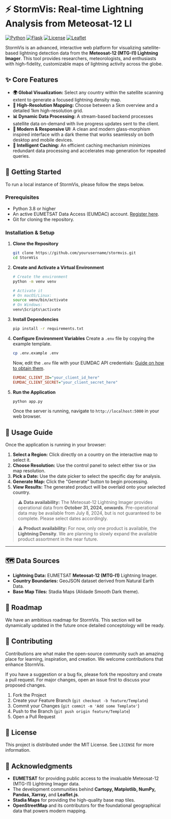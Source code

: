 # ⚡ StormVis: Real-time Lightning Analysis from Meteosat-12 LI

[![Python](https://img.shields.io/badge/python-3.8+-blue.svg)](https://www.python.org/downloads/)
[![Flask](https://img.shields.io/badge/flask-2.0+-green.svg)](https://flask.palletsprojects.com/)
[![License](https://img.shields.io/badge/license-MIT-purple.svg)](LICENSE)
[![Leaflet](https://img.shields.io/badge/leaflet-1.9.4-brightgreen.svg)](https://leafletjs.com/)

StormVis is an advanced, interactive web platform for visualizing satellite-based lightning detection data from the **Meteosat-12 (MTG-I1) Lightning Imager**. This tool provides researchers, meteorologists, and enthusiasts with high-fidelity, customizable maps of lightning activity across the globe.

## ✨ Core Features

-   **🌍 Global Visualization:** Select any country within the satellite scanning extent to generate a focused lightning density map.
-   **🎯 High-Resolution Mapping:** Choose between a 5km overview and a detailed 1km high-resolution grid.
-   **📊 Dynamic Data Processing:** A stream-based backend processes satellite data on-demand with live progress updates sent to the client.
-   **🎨 Modern & Responsive UI:** A clean and modern glass-morphism inspired interface with a dark theme that works seamlessly on both desktop and mobile devices.
-   **💾 Intelligent Caching:** An efficient caching mechanism minimizes redundant data processing and accelerates map generation for repeated queries.

## 🚀 Getting Started

To run a local instance of StormVis, please follow the steps below.

### Prerequisites

-   Python 3.8 or higher
-   An active EUMETSAT Data Access (EUMDAC) account. [Register here](https://eoportal.eumetsat.int).
-   Git for cloning the repository.

### Installation & Setup

1.  **Clone the Repository**
    ```bash
    git clone https://github.com/yourusername/stormvis.git
    cd StormVis
    ```

2.  **Create and Activate a Virtual Environment**
    ```bash
    # Create the environment
    python -m venv venv

    # Activate it
    # On macOS/Linux:
    source venv/bin/activate
    # On Windows:
    venv\Scripts\activate
    ```

3.  **Install Dependencies**
    ```bash
    pip install -r requirements.txt
    ```

4.  **Configure Environment Variables**
    Create a `.env` file by copying the example template.
    ```bash
    cp .env.example .env
    ```
    Now, edit the `.env` file with your EUMDAC API credentials: [Guide on how to obtain them](https://user.eumetsat.int/resources/user-guides/eumetsat-data-access-client-eumdac-guide).
    ```ini
    EUMDAC_CLIENT_ID="your_client_id_here"
    EUMDAC_CLIENT_SECRET="your_client_secret_here"
    ```

5.  **Run the Application**
    ```bash
    python app.py
    ```
    Once the server is running, navigate to `http://localhost:5000` in your web browser.

## 📖 Usage Guide

Once the application is running in your browser:

1.  **Select a Region:** Click directly on a country on the interactive map to select it.
2.  **Choose Resolution:** Use the control panel to select either `5km` or `1km` map resolution.
3.  **Pick a Date:** Use the date picker to select the specific day for analysis.
4.  **Generate Map:** Click the "Generate" button to begin processing.
5.  **View Results:** The generated product will be overlaid onto your selected country.

> **⚠️ Data availability:**
> The Meteosat-12 Lightning Imager provides operational data from **October 31, 2024, onwards**. Pre-operational data may be available from July 8, 2024, but is not guaranteed to be complete. Please select dates accordingly.

> **⚠️ Product availability:**
> For now, only one product is available, the **Lightning Density**. We are planning to slowly expand the available product assortment in the near future.

---

## 🗺️ Data Sources

-   **Lightning Data:** EUMETSAT **Meteosat-12 (MTG-I1)** Lightning Imager.
-   **Country Boundaries:** GeoJSON dataset derived from Natural Earth Data.
-   **Base Map Tiles:** Stadia Maps (Alidade Smooth Dark theme).

## 🔮 Roadmap

We have an ambitious roadmap for StormVis. This section will be dynamically updated in the future once detailed conceptology will be ready.

## 🤝 Contributing

Contributions are what make the open-source community such an amazing place for learning, inspiration, and creation. We welcome contributions that enhance StormVis.

If you have a suggestion or a bug fix, please fork the repository and create a pull request. For major changes, open an issue first to discuss your proposed changes.

1.  Fork the Project
2.  Create your Feature Branch (`git checkout -b feature/Template`)
3.  Commit your Changes (`git commit -m 'Add some Template'`)
4.  Push to the Branch (`git push origin feature/Template`)
5.  Open a Pull Request

## 📝 License

This project is distributed under the MIT License. See `LICENSE` for more information.

## 🙏 Acknowledgments

-   **EUMETSAT** for providing public access to the invaluable Meteosat-12 (MTG-I1) Lightning Imager data.
-   The development communities behind **Cartopy, Matplotlib, NumPy, Pandas, Xarray,** and **Leaflet.js**.
-   **Stadia Maps** for providing the high-quality base map tiles.
-   **OpenStreetMap** and its contributors for the foundational geographical data that powers modern mapping.
